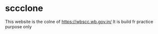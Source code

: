 # sccclone
This website is the colne of https://wbscc.wb.gov.in/
It is build fr practice purpose only 
